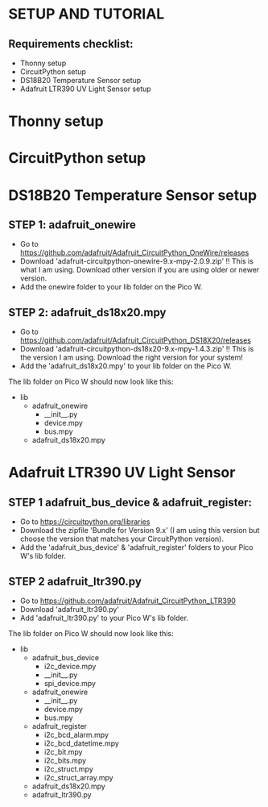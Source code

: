 # SETUP AND TUTORIAL

## Requirements checklist:
* Thonny setup
* CircuitPython setup
* DS18B20 Temperature Sensor setup
* Adafruit LTR390 UV Light Sensor setup


# Thonny setup



# CircuitPython setup





# DS18B20 Temperature Sensor setup

## STEP 1: adafruit_onewire
- Go to https://github.com/adafruit/Adafruit_CircuitPython_OneWire/releases
- Download 'adafruit-circuitpython-onewire-9.x-mpy-2.0.9.zip'   !! This is what I am using. Download other version if you are using older or newer version.
-  Add the onewire folder to your lib folder on the Pico W.

## STEP 2: adafruit_ds18x20.mpy
- Go to https://github.com/adafruit/Adafruit_CircuitPython_DS18X20/releases
- Download 'adafruit-circuitpython-ds18x20-9.x-mpy-1.4.3.zip'  !! This is the version I am using. Download the right version for your system!
- Add the 'adafruit_ds18x20.mpy' to your lib folder on the Pico W.

The lib folder on Pico W should now look like this:

* lib
  * adafruit_onewire
    - \_\_init\_\_.py
    - device.mpy
    - bus.mpy
  * adafruit_ds18x20.mpy

# Adafruit LTR390 UV Light Sensor

## STEP 1 adafruit_bus_device & adafruit_register:
- Go to https://circuitpython.org/libraries
- Download the zipfile 'Bundle for Version 9.x' (I am using this version but choose the version that matches your CircuitPython version).
- Add the 'adafruit_bus_device' & 'adafruit_register' folders to your Pico W's lib folder. 

## STEP 2 adafruit_ltr390.py
- Go to https://github.com/adafruit/Adafruit_CircuitPython_LTR390
- Download 'adafruit_ltr390.py'
- Add 'adafruit_ltr390.py' to your Pico W's lib folder.

The lib folder on Pico W should now look like this:

* lib
  * adafruit_bus_device
    - i2c_device.mpy
    - \_\_init\_\_.py
    - spi_device.mpy
  * adafruit_onewire
    - \_\_init\_\_.py
    - device.mpy
    - bus.mpy
  * adafruit_register
    - i2c_bcd_alarm.mpy
    - i2c_bcd_datetime.mpy
    - i2c_bit.mpy
    - i2c_bits.mpy
    - i2c_struct.mpy
    - i2c_struct_array.mpy
  * adafruit_ds18x20.mpy
  * adafruit_ltr390.py


